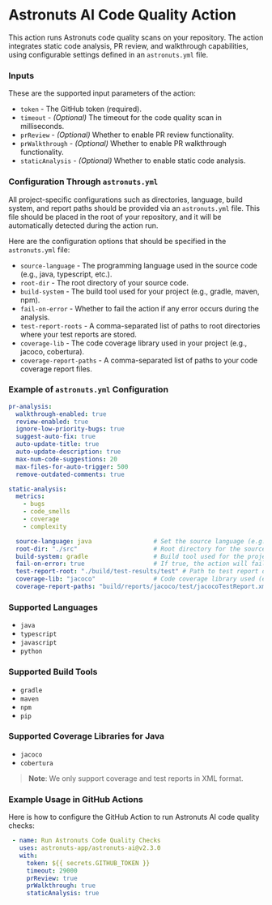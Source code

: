 # Astronuts AI Code Quality Action

This action runs Astronuts code quality scans on your repository. The action integrates static code analysis, PR review, and walkthrough capabilities, using configurable settings defined in an `astronuts.yml` file.

### Inputs

These are the supported input parameters of the action:

- `token` - The GitHub token (required).
- `timeout` - _(Optional)_ The timeout for the code quality scan in milliseconds.
- `prReview` - _(Optional)_ Whether to enable PR review functionality.
- `prWalkthrough` - _(Optional)_ Whether to enable PR walkthrough functionality.
- `staticAnalysis` - _(Optional)_ Whether to enable static code analysis.

### Configuration Through `astronuts.yml`

All project-specific configurations such as directories, language, build system, and report paths should be provided via an `astronuts.yml` file. This file should be placed in the root of your repository, and it will be automatically detected during the action run.

Here are the configuration options that should be specified in the `astronuts.yml` file:

- `source-language` - The programming language used in the source code (e.g., java, typescript, etc.).
- `root-dir` - The root directory of your source code.
- `build-system` - The build tool used for your project (e.g., gradle, maven, npm).
- `fail-on-error` - Whether to fail the action if any error occurs during the analysis.
- `test-report-roots` - A comma-separated list of paths to root directories where your test reports are stored.
- `coverage-lib` - The code coverage library used in your project (e.g., jacoco, cobertura).
- `coverage-report-paths` - A comma-separated list of paths to your code coverage report files.

### Example of `astronuts.yml` Configuration

```yaml
pr-analysis:
  walkthrough-enabled: true
  review-enabled: true
  ignore-low-priority-bugs: true
  suggest-auto-fix: true
  auto-update-title: true
  auto-update-description: true
  max-num-code-suggestions: 20
  max-files-for-auto-trigger: 500
  remove-outdated-comments: true

static-analysis:
  metrics:
    - bugs
    - code_smells
    - coverage
    - complexity

  source-language: java                 # Set the source language (e.g., java, typescript, etc.)
  root-dir: "./src"                     # Root directory for the source code
  build-system: gradle                  # Build tool used for the project (e.g., gradle, maven, npm)
  fail-on-error: true                   # If true, the action will fail if any error occurs
  test-report-root: "./build/test-results/test" # Path to test report directories
  coverage-lib: "jacoco"                # Code coverage library used (e.g., jacoco, cobertura)
  coverage-report-paths: "build/reports/jacoco/test/jacocoTestReport.xml"  # Comma-separated list of coverage report paths
```

### Supported Languages

- `java`
- `typescript`
- `javascript`
- `python`

### Supported Build Tools

- `gradle`
- `maven`
- `npm`
- `pip`

### Supported Coverage Libraries for Java

- `jacoco`
- `cobertura`

> **Note**: We only support coverage and test reports in XML format.

### Example Usage in GitHub Actions

Here is how to configure the GitHub Action to run Astronuts AI code quality checks:

```yaml
 - name: Run Astronuts Code Quality Checks
   uses: astronuts-app/astronuts-ai@v2.3.0
   with:
     token: ${{ secrets.GITHUB_TOKEN }}
     timeout: 29000
     prReview: true
     prWalkthrough: true
     staticAnalysis: true
